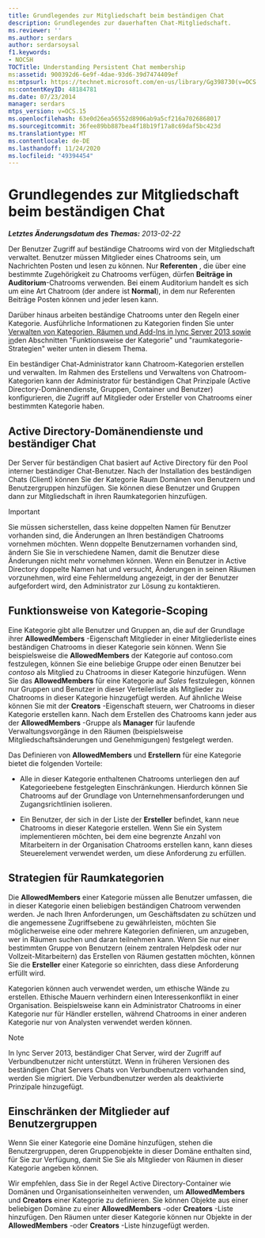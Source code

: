 ```yaml
---
title: Grundlegendes zur Mitgliedschaft beim beständigen Chat
description: Grundlegendes zur dauerhaften Chat-Mitgliedschaft.
ms.reviewer: ''
ms.author: serdars
author: serdarsoysal
f1.keywords:
- NOCSH
TOCTitle: Understanding Persistent Chat membership
ms:assetid: 900392d6-6e9f-4dae-93d6-39d7474409ef
ms:mtpsurl: https://technet.microsoft.com/en-us/library/Gg398730(v=OCS.15)
ms:contentKeyID: 48184781
ms.date: 07/23/2014
manager: serdars
mtps_version: v=OCS.15
ms.openlocfilehash: 63e0d26ea56552d8906ab9a5cf216a7026868017
ms.sourcegitcommit: 36fee89bb887bea4f18b19f17a8c69daf5bc423d
ms.translationtype: MT
ms.contentlocale: de-DE
ms.lasthandoff: 11/24/2020
ms.locfileid: "49394454"
---
```

# <a name="understanding-persistent-chat-membership"></a>Grundlegendes zur Mitgliedschaft beim beständigen Chat

<div data-xmlns="http://www.w3.org/1999/xhtml">

<div class="topic" data-xmlns="http://www.w3.org/1999/xhtml" data-msxsl="urn:schemas-microsoft-com:xslt" data-cs="https://msdn.microsoft.com/">

<div data-asp="https://msdn2.microsoft.com/asp">



</div>

<div id="mainSection">

<div id="mainBody">

<span> </span>

_**Letztes Änderungsdatum des Themas:** 2013-02-22_

Der Benutzer Zugriff auf beständige Chatrooms wird von der Mitgliedschaft verwaltet. Benutzer müssen Mitglieder eines Chatrooms sein, um Nachrichten Posten und lesen zu können. Nur **Referenten** , die über eine bestimmte Zugehörigkeit zu Chatrooms verfügen, dürfen **Beiträge in Auditorium**-Chatrooms verwenden. Bei einem Auditorium handelt es sich um eine Art Chatroom (der andere ist **Normal**), in dem nur Referenten Beiträge Posten können und jeder lesen kann.

Darüber hinaus arbeiten beständige Chatrooms unter den Regeln einer Kategorie. Ausführliche Informationen zu Kategorien finden Sie unter [Verwalten von Kategorien, Räumen und Add-Ins in lync Server 2013 sowie in](lync-server-2013-managing-categories-rooms-and-add-ins.md)den Abschnitten "Funktionsweise der Kategorie" und "raumkategorie-Strategien" weiter unten in diesem Thema.

Ein beständiger Chat-Administrator kann Chatroom-Kategorien erstellen und verwalten. Im Rahmen des Erstellens und Verwaltens von Chatroom-Kategorien kann der Administrator für beständigen Chat Prinzipale (Active Directory-Domänendienste, Gruppen, Container und Benutzer) konfigurieren, die Zugriff auf Mitglieder oder Ersteller von Chatrooms einer bestimmten Kategorie haben.

<div>

## <a name="active-directory-domain-services-and-persistent-chat"></a>Active Directory-Domänendienste und beständiger Chat

Der Server für beständigen Chat basiert auf Active Directory für den Pool interner beständiger Chat-Benutzer. Nach der Installation des beständigen Chats (Client) können Sie der Kategorie Raum Domänen von Benutzern und Benutzergruppen hinzufügen. Sie können diese Benutzer und Gruppen dann zur Mitgliedschaft in ihren Raumkategorien hinzufügen.

<div>


> [!IMPORTANT]  
> Sie müssen sicherstellen, dass keine doppelten Namen für Benutzer vorhanden sind, die Änderungen an Ihren beständigen Chatrooms vornehmen möchten. Wenn doppelte Benutzernamen vorhanden sind, ändern Sie Sie in verschiedene Namen, damit die Benutzer diese Änderungen nicht mehr vornehmen können. Wenn ein Benutzer in Active Directory doppelte Namen hat und versucht, Änderungen in seinen Räumen vorzunehmen, wird eine Fehlermeldung angezeigt, in der der Benutzer aufgefordert wird, den Administrator zur Lösung zu kontaktieren.



</div>

</div>

<div>

## <a name="how-category-scoping-works"></a>Funktionsweise von Kategorie-Scoping

Eine Kategorie gibt alle Benutzer und Gruppen an, die auf der Grundlage ihrer **AllowedMembers** -Eigenschaft Mitglieder in einer Mitgliederliste eines beständigen Chatrooms in dieser Kategorie sein können. Wenn Sie beispielsweise die **AllowedMembers** der Kategorie auf contoso.com festzulegen, können Sie eine beliebige Gruppe oder einen Benutzer bei *contoso* als Mitglied zu Chatrooms in dieser Kategorie hinzufügen. Wenn Sie das **AllowedMembers** für eine Kategorie auf *Sales* festzulegen, können nur Gruppen und Benutzer in dieser Verteilerliste als Mitglieder zu Chatrooms in dieser Kategorie hinzugefügt werden. Auf ähnliche Weise können Sie mit der **Creators** -Eigenschaft steuern, wer Chatrooms in dieser Kategorie erstellen kann. Nach dem Erstellen des Chatrooms kann jeder aus der **AllowedMembers** -Gruppe als **Manager** für laufende Verwaltungsvorgänge in den Räumen (beispielsweise Mitgliedschaftsänderungen und Genehmigungen) festgelegt werden.

Das Definieren von **AllowedMembers** und **Erstellern** für eine Kategorie bietet die folgenden Vorteile:

  - Alle in dieser Kategorie enthaltenen Chatrooms unterliegen den auf Kategorieebene festgelegten Einschränkungen. Hierdurch können Sie Chatrooms auf der Grundlage von Unternehmensanforderungen und Zugangsrichtlinien isolieren.

  - Ein Benutzer, der sich in der Liste der **Ersteller** befindet, kann neue Chatrooms in dieser Kategorie erstellen. Wenn Sie ein System implementieren möchten, bei dem eine begrenzte Anzahl von Mitarbeitern in der Organisation Chatrooms erstellen kann, kann dieses Steuerelement verwendet werden, um diese Anforderung zu erfüllen.

</div>

<div>

## <a name="room-category-strategies"></a>Strategien für Raumkategorien

Die **AllowedMembers** einer Kategorie müssen alle Benutzer umfassen, die in dieser Kategorie einen beliebigen beständigen Chatroom verwenden werden. Je nach Ihren Anforderungen, um Geschäftsdaten zu schützen und die angemessene Zugriffsebene zu gewährleisten, möchten Sie möglicherweise eine oder mehrere Kategorien definieren, um anzugeben, wer in Räumen suchen und daran teilnehmen kann. Wenn Sie nur einer bestimmten Gruppe von Benutzern (einem zentralen Helpdesk oder nur Vollzeit-Mitarbeitern) das Erstellen von Räumen gestatten möchten, können Sie die **Ersteller** einer Kategorie so einrichten, dass diese Anforderung erfüllt wird.

Kategorien können auch verwendet werden, um ethische Wände zu erstellen. Ethische Mauern verhindern einen Interessenkonflikt in einer Organisation. Beispielsweise kann ein Administrator Chatrooms in einer Kategorie nur für Händler erstellen, während Chatrooms in einer anderen Kategorie nur von Analysten verwendet werden können.

<div>


> [!NOTE]  
> In lync Server 2013, beständiger Chat Server, wird der Zugriff auf Verbundbenutzer nicht unterstützt. Wenn in früheren Versionen des beständigen Chat Servers Chats von Verbundbenutzern vorhanden sind, werden Sie migriert. Die Verbundbenutzer werden als deaktivierte Prinzipale hinzugefügt.



</div>

</div>

<div>

## <a name="narrowing-the-members-to-user-groups"></a>Einschränken der Mitglieder auf Benutzergruppen

Wenn Sie einer Kategorie eine Domäne hinzufügen, stehen die Benutzergruppen, deren Gruppenobjekte in dieser Domäne enthalten sind, für Sie zur Verfügung, damit Sie Sie als Mitglieder von Räumen in dieser Kategorie angeben können.

Wir empfehlen, dass Sie in der Regel Active Directory-Container wie Domänen und Organisationseinheiten verwenden, um **AllowedMembers** und **Creators** einer Kategorie zu definieren. Sie können Objekte aus einer beliebigen Domäne zu einer **AllowedMembers** -oder **Creators** -Liste hinzufügen. Den Räumen unter dieser Kategorie können nur Objekte in der **AllowedMembers** -oder **Creators** -Liste hinzugefügt werden.

</div>

</div>

<span> </span>

</div>

</div>

</div>

